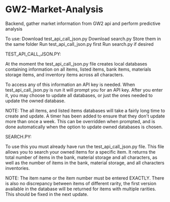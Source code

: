 # GW2-Market-Analysis
Backend, gather market information from GW2 api and perform predictive analysis

To use:
Download test_api_call_json.py
Download search.py
Store them in the same folder
Run test_api_call_json.py first
Run search.py if desired

TEST_API_CALL_JSON.PY:

At the moment the test_api_call_json.py file creates local databases containing information on all items, listed items, bank items,
materials storage items, and inventory items across all characters.

To access any of this information an API key is needed. When test_api_call_json.py is run it will prompt you for an API key. 
After you enter it, you may choose to update all databases, or just the ones needed to update the owned database.

NOTE: The all items, and listed items databases will take a fairly long time to create and update. A timer has been added
to ensure that they don't update more than once a week. This can be overridden when prompted, and is done automatically when 
the option to update owned databases is chosen.

SEARCH.PY:

To use this you must already have run the test_api_call_json.py file. This file allows you to search your owned items for
a specific item. It returns the total number of items in the bank, material storage and all characters, as well as the number 
of items in the bank, material storage, and all characters inventories.

NOTE: The item name or the item number must be entered EXACTLY. There is also no discrepancy between items of different rarity, 
the first version available in the database will be returned for items with multiple rarities. This should be fixed in the next
update.

